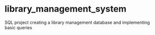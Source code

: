 # library_management_system
SQL project creating a library management database and implementing basic queries
